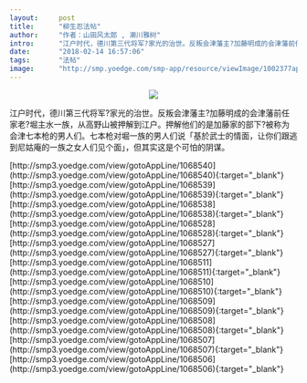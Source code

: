 ```yaml
---
layout:     post
title:      "柳生忍法帖"
author:     "作者：山田风太郎 , 濑川雅树"
intro:      "江户时代，德川第三代将军?家光的治世。反叛会津藩主?加藤明成的会津藩前任家老?堀主水一族，从高野山被押解到江户。押解他们的是加藤家的部下?被称为会津七本枪的男人们。七本枪对堀一族的男人们说「基於武士的情面，让你们跟逃到尼姑庵的一族之女人们见个面」，但其实这是个可怕的阴谋。"
date:       "2018-02-14 16:57:06"
tags:       "法帖"
image:      "http://smp.yoedge.com/smp-app/resource/viewImage/1002377appline.png"
---
```

<div style="text-align: center">
<p><img src="http://smp.yoedge.com/smp-app/resource/viewImage/1002377appline.png"/></p>
</div>
<p class="post-meta">
<span>江户时代，德川第三代将军?家光的治世。反叛会津藩主?加藤明成的会津藩前任家老?堀主水一族，从高野山被押解到江户。押解他们的是加藤家的部下?被称为会津七本枪的男人们。七本枪对堀一族的男人们说「基於武士的情面，让你们跟逃到尼姑庵的一族之女人们见个面」，但其实这是个可怕的阴谋。</span>
</p>
[http://smp3.yoedge.com/view/gotoAppLine/1068540](http://smp3.yoedge.com/view/gotoAppLine/1068540){:target="_blank"}
[http://smp3.yoedge.com/view/gotoAppLine/1068539](http://smp3.yoedge.com/view/gotoAppLine/1068539){:target="_blank"}
[http://smp3.yoedge.com/view/gotoAppLine/1068538](http://smp3.yoedge.com/view/gotoAppLine/1068538){:target="_blank"}
[http://smp3.yoedge.com/view/gotoAppLine/1068528](http://smp3.yoedge.com/view/gotoAppLine/1068528){:target="_blank"}
[http://smp3.yoedge.com/view/gotoAppLine/1068527](http://smp3.yoedge.com/view/gotoAppLine/1068527){:target="_blank"}
[http://smp3.yoedge.com/view/gotoAppLine/1068511](http://smp3.yoedge.com/view/gotoAppLine/1068511){:target="_blank"}
[http://smp3.yoedge.com/view/gotoAppLine/1068510](http://smp3.yoedge.com/view/gotoAppLine/1068510){:target="_blank"}
[http://smp3.yoedge.com/view/gotoAppLine/1068509](http://smp3.yoedge.com/view/gotoAppLine/1068509){:target="_blank"}
[http://smp3.yoedge.com/view/gotoAppLine/1068508](http://smp3.yoedge.com/view/gotoAppLine/1068508){:target="_blank"}
[http://smp3.yoedge.com/view/gotoAppLine/1068507](http://smp3.yoedge.com/view/gotoAppLine/1068507){:target="_blank"}
[http://smp3.yoedge.com/view/gotoAppLine/1068506](http://smp3.yoedge.com/view/gotoAppLine/1068506){:target="_blank"}


